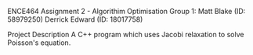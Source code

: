 ENCE464 Assignment 2 - Algorithim Optimisation
Group 1:
Matt Blake       (ID: 58979250)
Derrick Edward   (ID: 18017758)

Project Description
A C++ program which uses Jacobi relaxation to solve Poisson's equation.